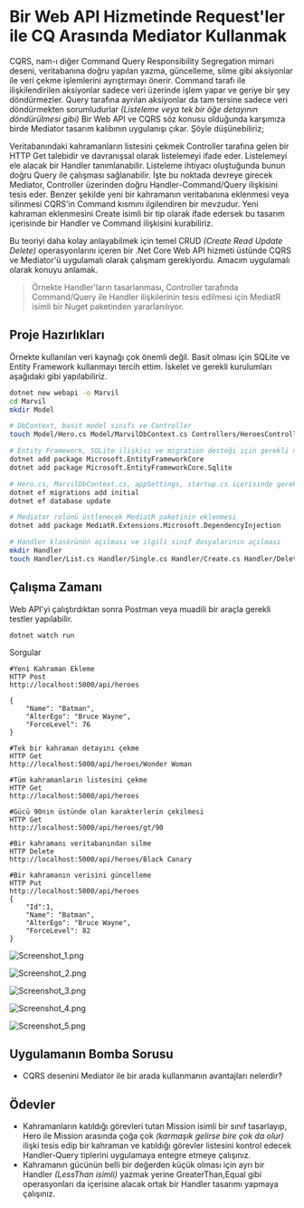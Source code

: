 # Bir Web API Hizmetinde Request'ler ile CQ Arasında Mediator Kullanmak

CQRS, nam-ı diğer Command Query Responsibility Segregation mimari deseni, veritabanına doğru yapılan yazma, güncelleme, silme gibi aksiyonlar ile veri çekme işlemlerini ayrıştırmayı önerir. Command tarafı ile ilişkilendirilen aksiyonlar sadece veri üzerinde işlem yapar ve geriye bir şey döndürmezler. Query tarafına ayrılan aksiyonlar da tam tersine sadece veri döndürmekten sorumludurlar _(Listeleme veya tek bir öğe detayının döndürülmesi gibi)_ Bir Web API ve CQRS söz konusu olduğunda karşımıza birde Mediator tasarım kalıbının uygulanışı çıkar. Şöyle düşünebiliriz; 

Veritabanındaki kahramanların listesini çekmek Controller tarafına gelen bir HTTP Get talebidir ve davranışsal olarak listelemeyi ifade eder. Listelemeyi ele alacak bir Handler tanımlanabilir. Listeleme ihtiyacı oluştuğunda bunun doğru Query ile çalışması sağlanabilir. İşte bu noktada devreye girecek Mediator, Controller üzerinden doğru Handler-Command/Query ilişkisini tesis eder. Benzer şekilde yeni bir kahramanın veritabanına eklenmesi veya silinmesi CQRS'in Command kısmını ilgilendiren bir mevzudur. Yeni kahraman eklenmesini Create isimli bir tip olarak ifade edersek bu tasarım içerisinde bir Handler ve Command ilişkisini kurabiliriz.

Bu teoriyi daha kolay anlayabilmek için temel CRUD _(Create Read Update Delete)_ operasyonlarını içeren bir .Net Core Web API hizmeti üstünde CQRS ve Mediator'ü uygulamalı olarak çalışmam gerekiyordu. Amacım uygulamalı olarak konuyu anlamak.

>Örnekte Handler'ların tasarlanması, Controller tarafında Command/Query ile Handler ilişkilerinin tesis edilmesi için MediatR isimli bir Nuget paketinden yararlanılıyor.

## Proje Hazırlıkları

Örnekte kullanılan veri kaynağı çok önemli değil. Basit olması için SQLite ve Entity Framework kullanmayı tercih ettim. İskelet ve gerekli kurulumları aşağıdaki gibi yapılabiliriz.

```bash
dotnet new webapi -o Marvil
cd Marvil
mkdir Model

# DbContext, basit model sınıfı ve Controller
touch Model/Hero.cs Model/MarvilDbContext.cs Controllers/HeroesController.cs

# Entity Framework, SQLite ilişkisi ve migration desteği için gerekli nuget paketlerinin yüklenmesi
dotnet add package Microsoft.EntityFrameworkCore
dotnet add package Microsoft.EntityFrameworkCore.Sqlite

# Hero.cs, MarvilDbContext.cs, appSettings, startup.cs içerisinde gerekli hazırlıkları yaptıktan sonra migration işlemini uygulayabiliriz
dotnet ef migrations add initial
dotnet ef database update

# Mediator rolünü üstlenecek MediatR paketinin eklenmesi
dotnet add package MediatR.Extensions.Microsoft.DependencyInjection

# Handler klasörünün açılması ve ilgili sınıf dosyalarının açılması
mkdir Handler
touch Handler/List.cs Handler/Single.cs Handler/Create.cs Handler/Delete.cs Handler/Update.cs Handler/GreaterThan.cs

```
## Çalışma Zamanı

Web API'yi çalıştırdıktan sonra Postman veya muadili bir araçla gerekli testler yapılabilir.

```
dotnet watch run
```

Sorgular 

```text
#Yeni Kahraman Ekleme
HTTP Post
http://localhost:5000/api/heroes

{
    "Name": "Batman",
    "AlterEgo": "Bruce Wayne",
    "ForceLevel": 76
}

#Tek bir kahraman detayını çekme
HTTP Get
http://localhost:5000/api/heroes/Wonder Woman

#Tüm kahramanların listesini çekme
HTTP Get
http://localhost:5000/api/heroes

#Gücü 90nın üstünde olan karakterlerin çekilmesi
HTTP Get
http://localhost:5000/api/heroes/gt/90

#Bir kahramanı veritabanından silme
HTTP Delete
http://localhost:5000/api/heroes/Black Canary

#Bir kahramanın verisini güncelleme
HTTP Put
http://localhost:5000/api/heroes
{
    "Id":1,
    "Name": "Batman",
    "AlterEgo": "Bruce Wayne",
    "ForceLevel": 82
}
```

![Screenshot_1.png](./assets/Screenshot_1.png)

![Screenshot_2.png](./assets/Screenshot_2.png)

![Screenshot_3.png](./assets/Screenshot_3.png)

![Screenshot_4.png](./assets/Screenshot_4.png)

![Screenshot_5.png](./assets/Screenshot_5.png)

## Uygulamanın Bomba Sorusu

- CQRS desenini Mediator ile bir arada kullanmanın avantajları nelerdir?

## Ödevler

- Kahramanların katıldığı görevleri tutan Mission isimli bir sınıf tasarlayıp, Hero ile Mission arasında çoğa çok _(karmaşık gelirse bire çok da olur)_ ilişki tesis edip bir kahraman ve katıldığı görevler listesini kontrol edecek Handler-Query tiplerini uygulamaya entegre etmeye çalışınız.
- Kahramanın gücünün belli bir değerden küçük olması için ayrı bir Handler _(LessThan isimli)_ yazmak yerine GreaterThan,Equal gibi operasyonları da içerisine alacak ortak bir Handler tasarımı yapmaya çalışınız.

